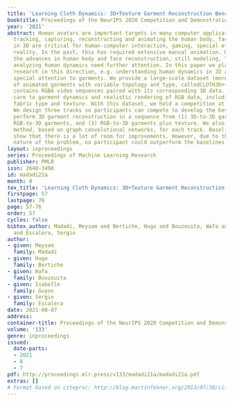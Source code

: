 ```yaml
---
title: 'Learning Cloth Dynamics: 3D+Texture Garment Reconstruction Benchmark'
booktitle: Proceedings of the NeurIPS 2020 Competition and Demonstration Track
year: '2021'
abstract: Human avatars are important targets in many computer applications. Accurately
  tracking, capturing, reconstructing and animating the human body, face and garments
  in 3D are critical for human-computer interaction, gaming, special effects and virtual
  reality. In the past, this has required extensive manual animation. Regardless of
  the advances in human body and face reconstruction, still modeling, learning and
  analyzing human dynamics need further attention. In this paper we plan to push the
  research in this direction, e.g. understanding human dynamics in 2D and 3D, with
  special attention to garments. We provide a large-scale dataset (more than 2M frames)
  of animated garments with variable topology and type, calledCLOTH3D++. The dataset
  contains RGBA video sequences paired with its corresponding 3D data. We pay special
  care to garment dynamics and realistic rendering of RGB data, including lighting,
  fabric type and texture. With this dataset, we hold a competition at NeurIPS2020.
  We design three tracks so participants can compete to develop the best method to
  perform 3D garment reconstruction in a sequence from (1) 3D-to-3D garments, (2)
  RGB-to-3D garments, and (3) RGB-to-3D garments plus texture. We also provide a baseline
  method, based on graph convolutional networks, for each track. Baseline results
  show that there is a lot of room for improvements. However, due to the challenging
  nature of the problem, no participant could outperform the baselines.
layout: inproceedings
series: Proceedings of Machine Learning Research
publisher: PMLR
issn: 2640-3498
id: madadi21a
month: 0
tex_title: 'Learning Cloth Dynamics: 3D+Texture Garment Reconstruction Benchmark'
firstpage: 57
lastpage: 76
page: 57-76
order: 57
cycles: false
bibtex_author: Madadi, Meysam and Bertiche, Hugo and Bouzouita, Wafa and Guyon, Isabelle
  and Escalera, Sergio
author:
- given: Meysam
  family: Madadi
- given: Hugo
  family: Bertiche
- given: Wafa
  family: Bouzouita
- given: Isabelle
  family: Guyon
- given: Sergio
  family: Escalera
date: 2021-08-07
address:
container-title: Proceedings of the NeurIPS 2020 Competition and Demonstration Track
volume: '133'
genre: inproceedings
issued:
  date-parts:
  - 2021
  - 8
  - 7
pdf: http://proceedings.mlr.press/v133/madadi21a/madadi21a.pdf
extras: []
# Format based on citeproc: http://blog.martinfenner.org/2013/07/30/citeproc-yaml-for-bibliographies/
---
```

